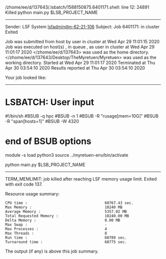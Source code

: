 /zhome/ee/d/137643/.lsbatch/1588150875.6401171.shell: line 12: 24891 Killed                  python main.py $LSB_PROJECT_NAME

------------------------------------------------------------
Sender: LSF System <lsfadmin@n-62-21-106>
Subject: Job 6401171: <NNAgent4NN-Selfplay-50-incremental> in cluster <dcc> Exited

Job <NNAgent4NN-Selfplay-50-incremental> was submitted from host <n-62-27-20> by user <s183905> in cluster <dcc> at Wed Apr 29 11:01:15 2020
Job was executed on host(s) <n-62-21-106>, in queue <hpc>, as user <s183905> in cluster <dcc> at Wed Apr 29 11:01:17 2020
</zhome/ee/d/137643> was used as the home directory.
</zhome/ee/d/137643/Desktop/TheMyretuen/Myretuen> was used as the working directory.
Started at Wed Apr 29 11:01:17 2020
Terminated at Thu Apr 30 03:54:10 2020
Results reported at Thu Apr 30 03:54:10 2020

Your job looked like:

------------------------------------------------------------
# LSBATCH: User input
#!/bin/sh
#BSUB -q hpc
#BSUB -n 1
#BSUB -R "rusage[mem=10G]"
#BSUB -R "span[hosts=1]"
#BSUB -W 4320
# end of BSUB options

module -s load python3
source ../myretuen-env/bin/activate

python main.py $LSB_PROJECT_NAME


------------------------------------------------------------

TERM_MEMLIMIT: job killed after reaching LSF memory usage limit.
Exited with exit code 137.

Resource usage summary:

    CPU time :                                   60767.43 sec.
    Max Memory :                                 10240 MB
    Average Memory :                             5357.02 MB
    Total Requested Memory :                     10240.00 MB
    Delta Memory :                               0.00 MB
    Max Swap :                                   -
    Max Processes :                              4
    Max Threads :                                8
    Run time :                                   60789 sec.
    Turnaround time :                            60775 sec.

The output (if any) is above this job summary.

